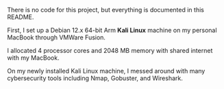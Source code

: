 There is no code for this project, but everything is documented in this README.

First, I set up a Debian 12.x 64-bit Arm **Kali Linux** machine on my personal MacBook through VMWare Fusion.

I allocated 4 processor cores and 2048 MB memory with shared internet with my MacBook.

On my newly installed Kali Linux machine, I messed around with many cybersecurity tools including Nmap, Gobuster, and Wireshark.
